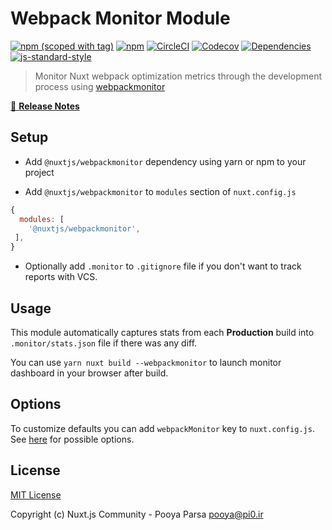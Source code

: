# Webpack Monitor Module

[![npm (scoped with tag)](https://img.shields.io/npm/v/@nuxtjs/webpackmonitor/latest.svg?style=flat-square)](https://npmjs.com/package/@nuxtjs/webpackmonitor)
[![npm](https://img.shields.io/npm/dt/@nuxtjs/webpackmonitor.svg?style=flat-square)](https://npmjs.com/package/@nuxtjs/webpackmonitor)
[![CircleCI](https://img.shields.io/circleci/project/github/nuxt-community/webpackmonitor-module.svg?style=flat-square)](https://circleci.com/gh/nuxt-community/webpackmonitor-module)
[![Codecov](https://img.shields.io/codecov/c/github/nuxt-community/webpackmonitor-module.svg?style=flat-square)](https://codecov.io/gh/nuxt-community/webpackmonitor-module)
[![Dependencies](https://david-dm.org/nuxt-community/webpackmonitor-module/status.svg?style=flat-square)](https://david-dm.org/nuxt-community/webpackmonitor-module)
[![js-standard-style](https://img.shields.io/badge/code_style-standard-brightgreen.svg?style=flat-square)](http://standardjs.com)

> Monitor Nuxt webpack optimization metrics through the development process using [webpackmonitor](https://github.com/webpackmonitor/webpackmonitor)

[📖 **Release Notes**](./CHANGELOG.md)

## Setup
- Add `@nuxtjs/webpackmonitor` dependency using yarn or npm to your project

- Add `@nuxtjs/webpackmonitor` to `modules` section of `nuxt.config.js`

```js
{
  modules: [
    '@nuxtjs/webpackmonitor',
 ],
}
```

- Optionally add `.monitor` to `.gitignore` file if you don't want to track reports with VCS.

## Usage

This module automatically captures stats from each **Production** build into `.monitor/stats.json` file if there was any diff.

You can use `yarn nuxt build --webpackmonitor` to launch monitor dashboard in your browser after build.

## Options

To customize defaults you can add `webpackMonitor` key to `nuxt.config.js`.
See [here](https://github.com/webpackmonitor/webpackmonitor) for possible options.

## License

[MIT License](./LICENSE)

Copyright (c) Nuxt.js Community - Pooya Parsa <pooya@pi0.ir>
